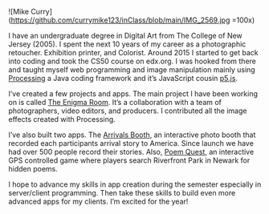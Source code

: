 ![Mike Curry](https://github.com/currymike123/inClass/blob/main/IMG_2569.jpg =100x)

I have an undergraduate degree in Digital Art from The College of New Jersey (2005).  I spent the next 10 years of my career as a photographic retoucher. Exhibition printer, and Colorist.  Around 2015 I started to get back into coding and took the CS50 course on edx.org.  I was hooked from there and taught myself web programming and image manipulation mainly using [Processing](https://processing.org/) a Java coding framework and it’s JavaScript cousin [p5.js](https://p5js.org/).  

I’ve created a few projects and apps.  The main project I have been working on is called [The Enigma Room](https://www.enigmaroom.me/).  It’s a collaboration with a team of photographers, video editors, and producers.  I contributed all the image effects created with Processing.  

I’ve also built two apps.  The [Arrivals Booth](https://newestamericans.com/arrivals/), an interactive photo booth that recorded each participants arrival story to America.  Since launch we have had over 500 people record their stories.  Also, [Poem Quest](https://poemquest.com/), an interactive GPS controlled game where players search Riverfront Park in Newark for hidden poems.  

I hope to advance my skills in app creation during the semester especially in server/client programming.  Then take these skills to build even more advanced apps for my clients.  I’m excited for the year!
